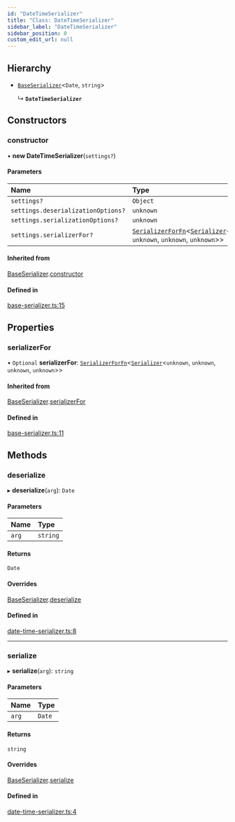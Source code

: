 ```yaml
---
id: "DateTimeSerializer"
title: "Class: DateTimeSerializer"
sidebar_label: "DateTimeSerializer"
sidebar_position: 0
custom_edit_url: null
---
```


## Hierarchy

- [`BaseSerializer`](BaseSerializer.md)<`Date`, `string`\>

  ↳ **`DateTimeSerializer`**

## Constructors

### constructor

• **new DateTimeSerializer**(`settings?`)

#### Parameters

| Name | Type |
| :------ | :------ |
| `settings?` | `Object` |
| `settings.deserializationOptions?` | `unknown` |
| `settings.serializationOptions?` | `unknown` |
| `settings.serializerFor?` | [`SerializerForFn`](../modules.md#serializerforfn)<[`Serializer`](../interfaces/Serializer.md)<`unknown`, `unknown`, `unknown`, `unknown`\>\> |

#### Inherited from

[BaseSerializer](BaseSerializer.md).[constructor](BaseSerializer.md#constructor)

#### Defined in

[base-serializer.ts:15](https://github.com/orbitjs/orbit/blob/6e0cbd41/packages/@orbit/serializers/src/base-serializer.ts#L15)

## Properties

### serializerFor

• `Optional` **serializerFor**: [`SerializerForFn`](../modules.md#serializerforfn)<[`Serializer`](../interfaces/Serializer.md)<`unknown`, `unknown`, `unknown`, `unknown`\>\>

#### Inherited from

[BaseSerializer](BaseSerializer.md).[serializerFor](BaseSerializer.md#serializerfor)

#### Defined in

[base-serializer.ts:11](https://github.com/orbitjs/orbit/blob/6e0cbd41/packages/@orbit/serializers/src/base-serializer.ts#L11)

## Methods

### deserialize

▸ **deserialize**(`arg`): `Date`

#### Parameters

| Name | Type |
| :------ | :------ |
| `arg` | `string` |

#### Returns

`Date`

#### Overrides

[BaseSerializer](BaseSerializer.md).[deserialize](BaseSerializer.md#deserialize)

#### Defined in

[date-time-serializer.ts:8](https://github.com/orbitjs/orbit/blob/6e0cbd41/packages/@orbit/serializers/src/date-time-serializer.ts#L8)

___

### serialize

▸ **serialize**(`arg`): `string`

#### Parameters

| Name | Type |
| :------ | :------ |
| `arg` | `Date` |

#### Returns

`string`

#### Overrides

[BaseSerializer](BaseSerializer.md).[serialize](BaseSerializer.md#serialize)

#### Defined in

[date-time-serializer.ts:4](https://github.com/orbitjs/orbit/blob/6e0cbd41/packages/@orbit/serializers/src/date-time-serializer.ts#L4)
